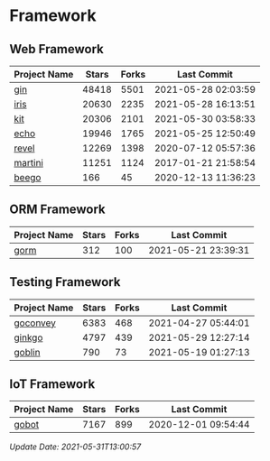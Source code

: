# Framework

## Web Framework
| Project Name | Stars | Forks | Last Commit |
| ------------ | ----- | ----- | ----------- |
| [gin](https://github.com/gin-gonic/gin) | 48418 | 5501 | 2021-05-28 02:03:59 |
| [iris](https://github.com/kataras/iris) | 20630 | 2235 | 2021-05-28 16:13:51 |
| [kit](https://github.com/go-kit/kit) | 20306 | 2101 | 2021-05-30 03:58:33 |
| [echo](https://github.com/labstack/echo) | 19946 | 1765 | 2021-05-25 12:50:49 |
| [revel](https://github.com/revel/revel) | 12269 | 1398 | 2020-07-12 05:57:36 |
| [martini](https://github.com/go-martini/martini) | 11251 | 1124 | 2017-01-21 21:58:54 |
| [beego](https://github.com/astaxie/beego) | 166 | 45 | 2020-12-13 11:36:23 |

## ORM Framework
| Project Name | Stars | Forks | Last Commit |
| ------------ | ----- | ----- | ----------- |
| [gorm](https://github.com/jinzhu/gorm) | 312 | 100 | 2021-05-21 23:39:31 |

## Testing Framework
| Project Name | Stars | Forks | Last Commit |
| ------------ | ----- | ----- | ----------- |
| [goconvey](https://github.com/smartystreets/goconvey) | 6383 | 468 | 2021-04-27 05:44:01 |
| [ginkgo](https://github.com/onsi/ginkgo) | 4797 | 439 | 2021-05-29 12:27:14 |
| [goblin](https://github.com/franela/goblin) | 790 | 73 | 2021-05-19 01:27:13 |

## IoT Framework
| Project Name | Stars | Forks | Last Commit |
| ------------ | ----- | ----- | ----------- |
| [gobot](https://github.com/hybridgroup/gobot) | 7167 | 899 | 2020-12-01 09:54:44 |

*Update Date: 2021-05-31T13:00:57*